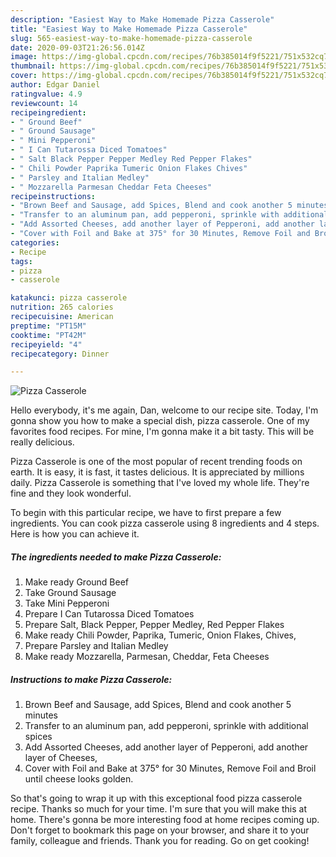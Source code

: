 ```yaml
---
description: "Easiest Way to Make Homemade Pizza Casserole"
title: "Easiest Way to Make Homemade Pizza Casserole"
slug: 565-easiest-way-to-make-homemade-pizza-casserole
date: 2020-09-03T21:26:56.014Z
image: https://img-global.cpcdn.com/recipes/76b385014f9f5221/751x532cq70/pizza-casserole-recipe-main-photo.jpg
thumbnail: https://img-global.cpcdn.com/recipes/76b385014f9f5221/751x532cq70/pizza-casserole-recipe-main-photo.jpg
cover: https://img-global.cpcdn.com/recipes/76b385014f9f5221/751x532cq70/pizza-casserole-recipe-main-photo.jpg
author: Edgar Daniel
ratingvalue: 4.9
reviewcount: 14
recipeingredient:
- " Ground Beef"
- " Ground Sausage"
- " Mini Pepperoni"
- " I Can Tutarossa Diced Tomatoes"
- " Salt Black Pepper Pepper Medley Red Pepper Flakes"
- " Chili Powder Paprika Tumeric Onion Flakes Chives"
- " Parsley and Italian Medley"
- " Mozzarella Parmesan Cheddar Feta Cheeses"
recipeinstructions:
- "Brown Beef and Sausage, add Spices, Blend and cook another 5 minutes"
- "Transfer to an aluminum pan, add pepperoni, sprinkle with additional spices"
- "Add Assorted Cheeses, add another layer of Pepperoni, add another layer of Cheeses,"
- "Cover with Foil and Bake at 375° for 30 Minutes, Remove Foil and Broil until cheese looks golden."
categories:
- Recipe
tags:
- pizza
- casserole

katakunci: pizza casserole 
nutrition: 265 calories
recipecuisine: American
preptime: "PT15M"
cooktime: "PT42M"
recipeyield: "4"
recipecategory: Dinner

---
```



![Pizza Casserole](https://img-global.cpcdn.com/recipes/76b385014f9f5221/751x532cq70/pizza-casserole-recipe-main-photo.jpg)

Hello everybody, it's me again, Dan, welcome to our recipe site. Today, I'm gonna show you how to make a special dish, pizza casserole. One of my favorites food recipes. For mine, I'm gonna make it a bit tasty. This will be really delicious.

Pizza Casserole is one of the most popular of recent trending foods on earth. It is easy, it is fast, it tastes delicious. It is appreciated by millions daily. Pizza Casserole is something that I've loved my whole life. They're fine and they look wonderful.




To begin with this particular recipe, we have to first prepare a few ingredients. You can cook pizza casserole using 8 ingredients and 4 steps. Here is how you can achieve it.

<!--inarticleads1-->

##### The ingredients needed to make Pizza Casserole:

1. Make ready  Ground Beef
1. Take  Ground Sausage
1. Take  Mini Pepperoni
1. Prepare  I Can Tutarossa Diced Tomatoes
1. Prepare  Salt, Black Pepper, Pepper Medley, Red Pepper Flakes
1. Make ready  Chili Powder, Paprika, Tumeric, Onion Flakes, Chives,
1. Prepare  Parsley and Italian Medley
1. Make ready  Mozzarella, Parmesan, Cheddar, Feta Cheeses




<!--inarticleads2-->

##### Instructions to make Pizza Casserole:

1. Brown Beef and Sausage, add Spices, Blend and cook another 5 minutes
1. Transfer to an aluminum pan, add pepperoni, sprinkle with additional spices
1. Add Assorted Cheeses, add another layer of Pepperoni, add another layer of Cheeses,
1. Cover with Foil and Bake at 375° for 30 Minutes, Remove Foil and Broil until cheese looks golden.




So that's going to wrap it up with this exceptional food pizza casserole recipe. Thanks so much for your time. I'm sure that you will make this at home. There's gonna be more interesting food at home recipes coming up. Don't forget to bookmark this page on your browser, and share it to your family, colleague and friends. Thank you for reading. Go on get cooking!
